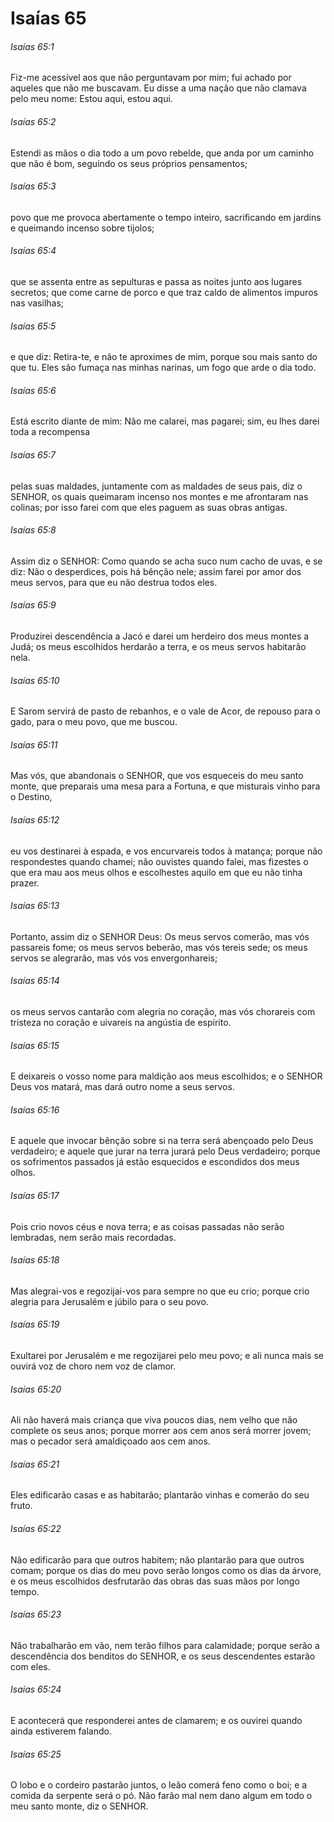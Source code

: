 # Isaías 65

###### Isaías 65:1

Fiz-me acessível aos que não perguntavam por mim; fui achado por aqueles que não me buscavam. Eu disse a uma nação que não clamava pelo meu nome: Estou aqui, estou aqui.

###### Isaías 65:2

Estendi as mãos o dia todo a um povo rebelde, que anda por um caminho que não é bom, seguindo os seus próprios pensamentos;

###### Isaías 65:3

povo que me provoca abertamente o tempo inteiro, sacrificando em jardins e queimando incenso sobre tijolos;

###### Isaías 65:4

que se assenta entre as sepulturas e passa as noites junto aos lugares secretos; que come carne de porco e que traz caldo de alimentos impuros nas vasilhas;

###### Isaías 65:5

e que diz: Retira-te, e não te aproximes de mim, porque sou mais santo do que tu. Eles são fumaça nas minhas narinas, um fogo que arde o dia todo.

###### Isaías 65:6

Está escrito diante de mim: Não me calarei, mas pagarei; sim, eu lhes darei toda a recompensa

###### Isaías 65:7

pelas suas maldades, juntamente com as maldades de seus pais, diz o SENHOR, os quais queimaram incenso nos montes e me afrontaram nas colinas; por isso farei com que eles paguem as suas obras antigas.

###### Isaías 65:8

Assim diz o SENHOR: Como quando se acha suco num cacho de uvas, e se diz: Não o desperdices, pois há bênção nele; assim farei por amor dos meus servos, para que eu não destrua todos eles.

###### Isaías 65:9

Produzirei descendência a Jacó e darei um herdeiro dos meus montes a Judá; os meus escolhidos herdarão a terra, e os meus servos habitarão nela.

###### Isaías 65:10

E Sarom servirá de pasto de rebanhos, e o vale de Acor, de repouso para o gado, para o meu povo, que me buscou.

###### Isaías 65:11

Mas vós, que abandonais o SENHOR, que vos esqueceis do meu santo monte, que preparais uma mesa para a Fortuna, e que misturais vinho para o Destino,

###### Isaías 65:12

eu vos destinarei à espada, e vos encurvareis todos à matança; porque não respondestes quando chamei; não ouvistes quando falei, mas fizestes o que era mau aos meus olhos e escolhestes aquilo em que eu não tinha prazer.

###### Isaías 65:13

Portanto, assim diz o SENHOR Deus: Os meus servos comerão, mas vós passareis fome; os meus servos beberão, mas vós tereis sede; os meus servos se alegrarão, mas vós vos envergonhareis;

###### Isaías 65:14

os meus servos cantarão com alegria no coração, mas vós chorareis com tristeza no coração e uivareis na angústia de espírito.

###### Isaías 65:15

E deixareis o vosso nome para maldição aos meus escolhidos; e o SENHOR Deus vos matará, mas dará outro nome a seus servos.

###### Isaías 65:16

E aquele que invocar bênção sobre si na terra será abençoado pelo Deus verdadeiro; e aquele que jurar na terra jurará pelo Deus verdadeiro; porque os sofrimentos passados já estão esquecidos e escondidos dos meus olhos.

###### Isaías 65:17

Pois crio novos céus e nova terra; e as coisas passadas não serão lembradas, nem serão mais recordadas.

###### Isaías 65:18

Mas alegrai-vos e regozijai-vos para sempre no que eu crio; porque crio alegria para Jerusalém e júbilo para o seu povo.

###### Isaías 65:19

Exultarei por Jerusalém e me regozijarei pelo meu povo; e ali nunca mais se ouvirá voz de choro nem voz de clamor.

###### Isaías 65:20

Ali não haverá mais criança que viva poucos dias, nem velho que não complete os seus anos; porque morrer aos cem anos será morrer jovem; mas o pecador será amaldiçoado aos cem anos.

###### Isaías 65:21

Eles edificarão casas e as habitarão; plantarão vinhas e comerão do seu fruto.

###### Isaías 65:22

Não edificarão para que outros habitem; não plantarão para que outros comam; porque os dias do meu povo serão longos como os dias da árvore, e os meus escolhidos desfrutarão das obras das suas mãos por longo tempo.

###### Isaías 65:23

Não trabalharão em vão, nem terão filhos para calamidade; porque serão a descendência dos benditos do SENHOR, e os seus descendentes estarão com eles.

###### Isaías 65:24

E acontecerá que responderei antes de clamarem; e os ouvirei quando ainda estiverem falando.

###### Isaías 65:25

O lobo e o cordeiro pastarão juntos, o leão comerá feno como o boi; e a comida da serpente será o pó. Não farão mal nem dano algum em todo o meu santo monte, diz o SENHOR.


